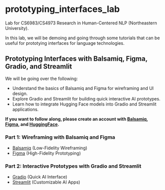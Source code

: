 # prototyping_interfaces_lab

Lab for CS6983/CS4973 Research in Human-Centered NLP (Northeastern University).

In this lab, we will be demoing and going through some tutorials that can be useful for prototying interfaces for language technologies.

## Prototyping Interfaces with Balsamiq, Figma, Gradio, and Streamlit

We will be going over the following:

* Understand the basics of Balsamiq and Figma for wireframing and UI design.
* Explore Gradio and Streamlit for building quick interactive AI prototypes.
* Learn how to integrate Hugging Face models into Gradio and Streamlit applications.

**If you want to follow along, please create an account with [Balsamiq](https://balsamiq.com/), [Figma](https://www.figma.com/), and [HuggingFace](https://huggingface.co/).**

### Part 1: Wireframing with Balsamiq and Figma

* [Balsamiq](./wireframes/balsamiq.md) (Low-Fidelity Wireframing)
* [Figma](./wireframes/figma.md) (High-Fidelity Prototyping)

### Part 2: Interactive Prototypes with Gradio and Streamlit

* [Gradio](./interactive_prototypes/gradio.md) (Quick AI Interface)
* [Streamlit](./interactive_prototypes/streamlit.md) (Customizable AI Apps)